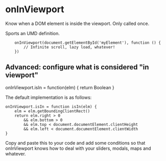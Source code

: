 # onInViewport

Know when a DOM element is inside the viewport. Only called once.

Sports an UMD definition.

```
    onInViewport(document.getElementById('myElement'), function () {
        // Infinite scroll, lazy load, whatever!
    })
```

## Advanced: configure what is considered "in viewport"

onInViewport.isIn = function(elm) { return Boolean }

The default implementation is as follows:

```
onInViewport.isIn = function isIn(elm) {
    elm = elm.getBoundingClientRect()
    return elm.right > 0
        && elm.bottom > 0
        && elm.top < document.documentElement.clientHeight
        && elm.left < document.documentElement.clientWidth
}
```

Copy and paste this to your code and add some conditions so that onInViewport knows how to deal with your sliders, modals, maps and whatever.


